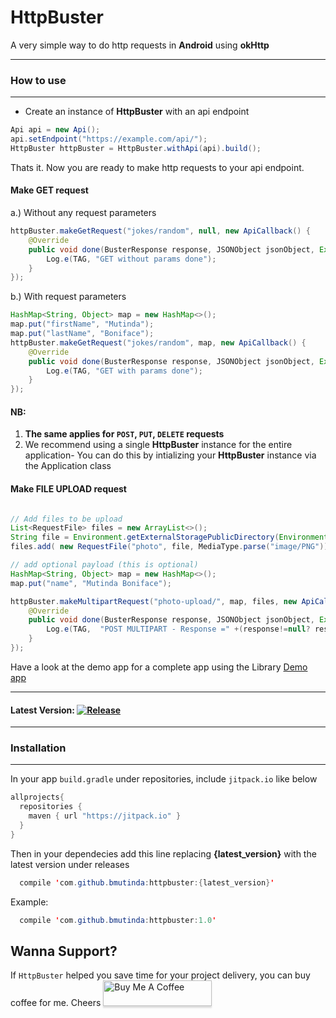 # HttpBuster

A very simple way to do http requests in **Android** using **okHttp**
***

### How to use 
---
- Create an instance of **HttpBuster** with an api endpoint
```java
Api api = new Api();
api.setEndpoint("https://example.com/api/");
HttpBuster httpBuster = HttpBuster.withApi(api).build();
```
Thats it. Now you are ready to make http requests to your api endpoint.
#### Make GET request
a.) Without any request parameters 
```java
httpBuster.makeGetRequest("jokes/random", null, new ApiCallback() {
    @Override
    public void done(BusterResponse response, JSONObject jsonObject, Exception exception) {
        Log.e(TAG, "GET without params done");
    }
});
```

b.) With request parameters 
```java
HashMap<String, Object> map = new HashMap<>();
map.put("firstName", "Mutinda");
map.put("lastName", "Boniface");
httpBuster.makeGetRequest("jokes/random", map, new ApiCallback() {
    @Override
    public void done(BusterResponse response, JSONObject jsonObject, Exception exception) {
        Log.e(TAG, "GET with params done");
    }
});
```

#### NB:
1. **The same applies for `POST`, `PUT`, `DELETE` requests**
2. We recommend using a single **HttpBuster** instance for the entire application- You can do this by intializing your **HttpBuster** instance via the Application class

#### Make FILE UPLOAD request
```java

// Add files to be upload 
List<RequestFile> files = new ArrayList<>();
String file = Environment.getExternalStoragePublicDirectory(Environment.DIRECTORY_DOWNLOADS).getPath()+"/no_picture.png";
files.add( new RequestFile("photo", file, MediaType.parse("image/PNG")) );

// add optional payload (this is optional)
HashMap<String, Object> map = new HashMap<>();
map.put("name", "Mutinda Boniface");

httpBuster.makeMultipartRequest("photo-upload/", map, files, new ApiCallback() {
    @Override
    public void done(BusterResponse response, JSONObject jsonObject, Exception exception) {
        Log.e(TAG,  "POST MULTIPART - Response =" +(response!=null? response.getString() :"Not reachable" ));
    }
});
```

Have a look at the demo app for a complete app using the Library [Demo app](https://github.com/bmutinda/HttpBuster/tree/master/demo/src/main/java/com/bmutinda/httpbuster/demo)

---
#### Latest Version: [![Release](https://jitpack.io/v/bmutinda/httpbuster.svg)](https://jitpack.io/#bmutinda/HttpBuster)

---
### Installation 
---

In your app `build.gradle` under repositories, include `jitpack.io` like below
```java
allprojects{
  repositories {
    maven { url "https://jitpack.io" }
  }
}
```
Then in your dependecies add this line replacing **{latest_version}** with the latest version under releases 
```java
  compile 'com.github.bmutinda:httpbuster:{latest_version}'
```
Example:
```java
  compile 'com.github.bmutinda:httpbuster:1.0'
```

## Wanna Support?
If `HttpBuster` helped you save time for your project delivery, you can buy coffee for me. Cheers
<a href="https://www.buymeacoffee.com/o5SnzKO"><img src="https://www.buymeacoffee.com/assets/img/custom_images/orange_img.png" alt="Buy Me A Coffee" style="height: 41px !important;width: 174px !important;box-shadow: 0px 3px 2px 0px rgba(190, 190, 190, 0.5) !important;-webkit-box-shadow: 0px 3px 2px 0px rgba(190, 190, 190, 0.5) !important;" target="_blank"></a>
